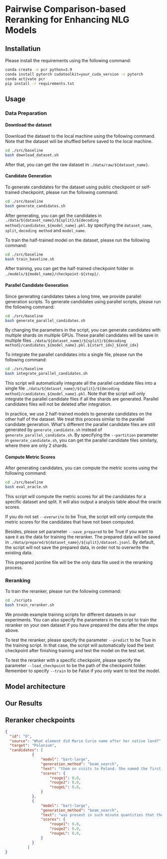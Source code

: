 # Pairwise Comparison-based Reranking for Enhancing NLG Models

## Installatiun
Please install the requirements using the following command:

```bash
conda create -n pcr python=3.9
conda install pytorch cudatoolkit=your_cuda_version -c pytorch
conda activate pcr
pip install -r requirements.txt
```

## Usage

### Data Preparation

#### Download the dataset
Download the dataset to the local machine using the following command. Note that the dataset will be shuffled before saved to the local machine.
```bash
cd ./src/baseline
bash download_dataset.sh
```
After that, you can get the raw dataset in `./data/raw/${dataset_name}`.

#### Candidate Generation
To generate candidates for the dataset using public checkpoint or self-trained checkpoint, please run the following command:
```bash
cd ./src/baseline
bash generate_candidates.sh
```
After generating, you can get the candidates in `./data/${dataset_name}/${split}/${decoding method}/candidates_${model_name}.pkl`.
by specifying the `dataset_name`, `split`, `decoding method` and `model_name`.

To train the half-trained model on the dataset, please run the following command:
```bash
cd ./src/baseline
bash train_baseline.sh
```
After training, you can get the half-trained checkpoint folder in `./models/${model_name}/checkpoint-${step}/`.



#### Parallel Candidate Generation

Since generating candidates takes a long time, we provide parallel generation scripts. To generate candidates using parallel scripts, please run the following command:
```bash
cd ./src/baseline
bash generate_parallel_candidates.sh
```
By changing the parameters in the script, you can generate candidates with multiple shards on multiple GPUs.
These parallel candidates will be save in multiple files `./data/${dataset_name}/${split}/${decoding method}/candidates_${model_name}.pkl.${start_idx}_${end_idx}`

To integrate the parallel candidates into a single file, please run the following command:
```bash
cd ./src/baseline
bash integrate_parallel_candidates.sh
```
This script will automatically integrate all the parallel candidate files into a single file `./data/${dataset_name}/${split}/${decoding method}/candidates_${model_name}.pkl`.
Note that the script will only integrate the parallel candidate files if all the shards are generated.
Parallel candidates files will not be deleted after integration.

In practice, we use 2 half-trained models to generate candidates on the other half of the dataset. We treat this process similar to the parallel candidate generation.
What's different the parallel candidate files are still generated by `generate_candidate.sh` instead of `generate_parallel_candidate.sh`.
By specifying the `--partition` parameter in `generate_candidate.sh`, you can get the parallel candidate files similarly, where there are only 2 shards.

#### Compute Metric Scores

After generating candidates, you can compute the metric scores using the following command:
```bash
cd ./src/baseline
bash eval_oracle.sh
```
This script will compute the metric scores for all the candidates for a specific dataset and split.
It will also output a analysis table about the oracle scores.

If you do not set `--overwrite` to be True, the script will only compute the metric scores for the candidates that have not been computed.

Besides, please set parameter `--save_prepared` to be True if you want to save it as the data for training the reranker.
The prepared data will be saved in `./data/prepared/${dataset_name}/${split}/dataset.jsonl`.
By default, the script will not save the prepared data, in order not to overwrite the existing data.

This prepared jsonline file will be the only data file used in the reranking process.

### Reranking

To train the reranker, please run the following command:
```bash
cd ./scripts
bash train_reranker.sh
```
We provide example training scripts for different datasets in our experiments.
You can also specify the parameters in the script to train the reranker on your own dataset if you have prepared the data after the steps above.

To test the reranker, please specify the parameter `--predict` to be True in the training script.
In that case, the script will automatically load the best checkpoint after finishing training and test the model on the test set.

To test the reranker with a specific checkpoint, please specify the parameter `--load_checkpoint` to be the path of the checkpoint folder.
Remember to specify `--train` to be False if you only want to test the model.


## Model architecture

## Our Results

## Reranker checkpoints





```json
{
  "id": "0",
  "source": "What element did Marie Curie name after her native land?",
  "target": "Polonium",
  "candidates": [
            {
                "model": "bart-large",
                "generation_method": "beam_search",
                "text": "them on visits to Poland. She named the first chemical element that she discovered in 1898 \"polonium\", after her native country. Marie Curie died in 1934, aged 66, at a sanatorium in Sancellemoz (Haute-Savoie), France, of aplastic anemia from exposure to radiation in the course of her scientific research and in the course of her radiological work at field hospitals during World War I. Maria Sk\u0142odowska was born in Warsaw, in Congress Poland in the Russian Empire, on 7 November 1867, the fifth and youngest child of well-known teachers Bronis\u0142awa, \"n\u00e9e\" Boguska, and W\u0142adys\u0142aw Sk\u0142odowski. The elder siblings of Maria",
                "scores": {
                    "rouge1": 0.0,
                    "rouge2": 0.0,
                    "rougeL": 0.0,
                }
            },
            {
                "model": "bart-large",
                "generation_method": "beam_search",
                "text": "was present in such minute quantities that they would eventually have to process tons of the ore. In July 1898, Curie and her husband published a joint paper announcing the existence of an element which they named \"polonium\", in honour of her native Poland, which would for another twenty years remain partitioned among three empires (Russian, Austrain, and Prussian). On 26 December 1898, the Curies announced the existence of a second element, which they named \"radium\", from the Latin word for \"ray\". In the course of their research, they also coined the word \"radioactivity\". To prove their discoveries beyond any",
                "scores": {
                    "rouge1": 0.0,
                    "rouge2": 0.0,
                    "rougeL": 0.0,
                }
            }
          ]
}
```
